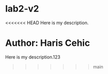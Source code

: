 # lab2-v2

<<<<<<< HEAD
Here is my description.

Author:
Haris Cehic
=======
Here is my description.123
>>>>>>> main
